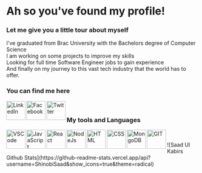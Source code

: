 # Ah so you've found my profile!

### Let me give you a little tour about myself
I've graduated from Brac University with the Bachelors degree of Computer Science </br>
I am working on some projects to improve my skills </br>
Looking for full time Software Engineer jobs to gain experience</br>
And finally on my journey to this vast tech industry that the world has to offer.
<br />
### You can find me here
[<img align="left" alt="LinkedIn" width="50px" src="https://image.flaticon.com/icons/png/512/174/174857.png" />](https://www.linkedin.com/in/saad-ul-kabir)
[<img align="left" alt="Facebook" width="50px" src="https://cdn.icon-icons.com/icons2/2108/PNG/512/facebook_icon_130940.png" />](https://www.facebook.com/shinobi.saad/)
[<img align="left" alt="Twitter" width="50px" src="https://cdn.iconscout.com/icon/free/png-512/twitter-1865886-1581902.png" />](https://twitter.com/ShinobiSaad)
<br />
### My tools and Languages

[<img align="left" alt="VSCode" width="50px" src="https://upload.wikimedia.org/wikipedia/commons/thumb/9/9a/Visual_Studio_Code_1.35_icon.svg/1024px-Visual_Studio_Code_1.35_icon.svg.png" />](https://code.visualstudio.com/)

[<img align="left" alt="JavaScript" width="50px" src="https://cdn.iconscout.com/icon/free/png-512/javascript-2752148-2284965.png" />](https://www.quora.com/Whats-the-official-website-of-JavaScript)

[<img align="left" alt="React" width="50px" src="https://sujanbyanjankar.com.np/wp-content/uploads/2019/01/React.js_logo-512.png" />](https://reactjs.org/)

[<img align="left" alt="NodeJs" width="50px" src="https://images.g2crowd.com/uploads/product/image/large_detail/large_detail_f0b606abb6d19089febc9faeeba5bc05/nodejs-development-services.png" />](https://nodejs.org/)

[<img align="left" alt="HTML" width="50px" src="https://upload.wikimedia.org/wikipedia/commons/thumb/6/61/HTML5_logo_and_wordmark.svg/1200px-HTML5_logo_and_wordmark.svg.png" />](https://en.wikipedia.org/wiki/HTML#:~:text=The%20HyperText%20Markup%20Language%2C%20or,scripting%20languages%20such%20as%20JavaScript.&text=HTML%20elements%20are%20delineated%20by%20tags%2C%20written%20using%20angle%20brackets.)

[<img align="left" alt="CSS" width="50px" src="https://upload.wikimedia.org/wikipedia/commons/thumb/d/d5/CSS3_logo_and_wordmark.svg/1200px-CSS3_logo_and_wordmark.svg.png" />](https://en.wikipedia.org/wiki/CSS)

[<img align="left" alt="MongoDB" width="50px" src="https://broadwayinfosys.com/uploads/courses/mongodb.png" />](https://www.mongodb.com/)

[<img align="left" alt="GIT" width="50px" src="https://upload.wikimedia.org/wikipedia/commons/thumb/3/3f/Git_icon.svg/1024px-Git_icon.svg.png" />](https://git-scm.com/)
<br />
<div>
![Saad Ul Kabirs Github Stats](https://github-readme-stats.vercel.app/api?username=ShinobiSaad&show_icons=true&theme=radical)
</div>
